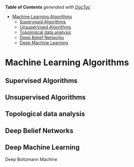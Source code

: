 **Table of Contents**  *generated with [DocToc](http://doctoc.herokuapp.com/)*

- [Machine Learning Algorithms](#machine-learning-algorithms)
	- [Supervised Algorithms](#supervised-algorithms)
	- [Unsupervised Algorithms](#unsupervised-algorithms)
	- [Topological data analysis](#topological-data-analysis)
	- [Deep Belief Networks](#deep-belief-networks)
	- [Deep Machine Learning](#deep-machine-learning)

Machine Learning Algorithms
===========================
Supervised Algorithms
---------------------


Unsupervised Algorithms
-----------------------

Topological data analysis
-------------------------

Deep Belief Networks
--------------------

Deep Machine Learning
---------------------

Deep Boltzmann Machine

